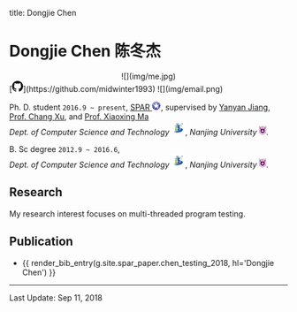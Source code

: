 title: Dongjie Chen

# Dongjie Chen 陈冬杰

<div class="row gutter" markdown="1">
<div class="col-lg-2 col-md-2 col-sm-3 col-xs-4">
	<center>![](img/me.jpg)</center>
</div>
[<img src="img/GitHub-Mark-32px.png">](https://github.com/midwinter1993) ![](img/email.png)

Ph. D. student `2016.9 ~ present`, [SPAR ![](/static/img/logo-spar-small.png)](/spar/), supervised by <a href="http://moon.nju.edu.cn/people/yyjiang/">Yanyan Jiang</a>, <a href="http://cs.nju.edu.cn/changxu/">Prof. Chang Xu</a>, and <a href="http://moon.nju.edu.cn/people/xiaoxingma/">Prof. Xiaoxing Ma</a> 
<br />
*Dept. of Computer Science and Technology* ![](img/cs_logo_sm.png), *Nanjing University* ![](../yyjiang/img/nju_logo.png).
<br />

B. Sc degree `2012.9 ~ 2016.6`,
<br />
*Dept. of Computer Science and Technology* ![](img/cs_logo_sm.png), *Nanjing University* ![](../yyjiang/img/nju_logo.png).
<br />

</div>


## Research

My research interest focuses on multi-threaded program testing.

## Publication
* {{ render_bib_entry(g.site.spar_paper.chen_testing_2018, hl='Dongjie Chen') }}

<hr>
Last Update: Sep 11, 2018